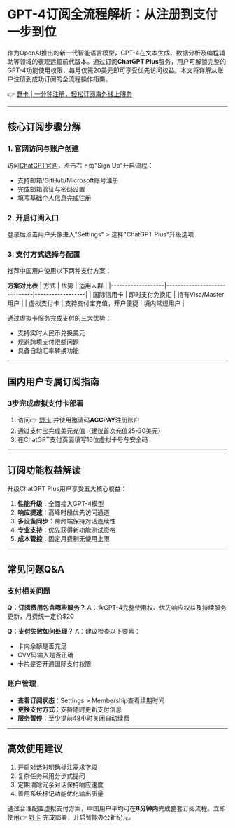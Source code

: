 # GPT-4订阅全流程解析：从注册到支付一步到位

作为OpenAI推出的新一代智能语言模型，GPT-4在文本生成、数据分析及编程辅助等领域的表现远超前代版本。通过订阅**ChatGPT Plus**服务，用户可解锁完整的GPT-4功能使用权限，每月仅需20美元即可享受优先访问权益。本文将详解从账户注册到成功订阅的全流程操作指南。

👉 [野卡 | 一分钟注册，轻松订阅海外线上服务](https://bbtdd.com/yeka)

---

## 核心订阅步骤分解

### 1. 官网访问与账户创建
访问[ChatGPT官网](https://chat.openai.com)，点击右上角"Sign Up"开启流程：
- 支持邮箱/GitHub/Microsoft账号注册
- 完成邮箱验证与密码设置
- 填写基础个人信息完成注册

### 2. 开启订阅入口
登录后点击用户头像进入"Settings" > 选择"ChatGPT Plus"升级选项

### 3. 支付方式选择与配置
推荐中国用户使用以下两种支付方案：

**方案对比表**
| 方式              | 优势                          | 适用人群         |
|-------------------|------------------------------|------------------|
| 国际信用卡        | 即时支付免换汇                | 持有Visa/Master用户 |
| 虚拟支付卡        | 支持支付宝充值，开户便捷      | 境内常规用户     |

通过虚拟卡服务完成支付的三大优势：
- 支持实时人民币兑换美元
- 规避跨境支付限额问题
- 具备自动汇率转换功能

---

## 国内用户专属订阅指南

### 3步完成虚拟支付卡部署
1. 访问👉 [野卡](https://bbtdd.com/yeka) 并使用邀请码**ACCPAY**注册账户
2. 通过支付宝完成美元充值（建议首次充值25-30美元）
3. 在ChatGPT支付页面填写16位虚拟卡号与安全码

---

## 订阅功能权益解读
升级ChatGPT Plus用户享受五大核心权益：
1. **性能升级**：全面接入GPT-4模型
2. **响应提速**：高峰时段优先访问通道
3. **多设备同步**：跨终端保持对话连续性
4. **专业支持**：优先获得新功能测试资格
5. **成本管控**：固定月费制无使用上限

---

## 常见问题Q&A

### 支付相关问题
**Q：订阅费用包含哪些服务？**
A：含GPT-4完整使用权、优先响应权益及持续服务更新，月费统一定价$20

**Q：支付失败如何处理？**
A：建议检查以下要素：
- 卡内余额是否充足
- CVV码输入是否正确
- 卡片是否开通国际支付权限

### 账户管理
- **查看订阅状态**：Settings > Membership查看续期时间
- **更换支付方式**：支持随时更新支付信息
- **服务暂停**：至少提前48小时关闭自动续费

---

## 高效使用建议
1. 开启对话时明确标注需求字段
2. 复杂任务采用分步式提问
3. 定期清除冗余对话保持响应速度
4. 善用系统标记功能优化输出质量

通过合理配置虚拟支付方案，中国用户平均可在**8分钟内**完成整套订阅流程。立即使用👉 [野卡](https://bbtdd.com/yeka) 完成部署，开启智能办公新纪元。